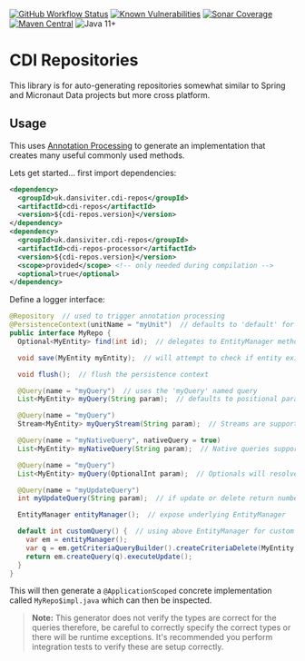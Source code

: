[![GitHub Workflow Status](https://img.shields.io/github/workflow/status/dansiviter/cdi-repos/Build?style=flat-square)](https://github.com/dansiviter/cdi-repos/actions/workflows/build.yaml) [![Known Vulnerabilities](https://snyk.io/test/github/dansiviter/cdi-repos/badge.svg?style=flat-square)](https://snyk.io/test/github/dansiviter/cdi-repos) [![Sonar Coverage](https://img.shields.io/sonar/coverage/dansiviter_cdi-repos?server=https%3A%2F%2Fsonarcloud.io&style=flat-square)](https://sonarcloud.io/dashboard?id=dansiviter_cdi-repos) [![Maven Central](https://img.shields.io/maven-central/v/uk.dansiviter.cdi-repos/cdi-repos-project?style=flat-square)](https://search.maven.org/artifact/uk.dansiviter.cdi-repos/cdi-repos-project) ![Java 11+](https://img.shields.io/badge/-Java%2011%2B-informational?style=flat-square)


# CDI Repositories #

This library is for auto-generating repositories somewhat similar to Spring and Micronaut Data projects but more cross platform.


## Usage ##

This uses [Annotation Processing](https://docs.oracle.com/en/java/javase/11/docs/api/java.compiler/javax/annotation/processing/package-summary.html) to generate an implementation that creates many useful commonly used methods.


Lets get started... first import dependencies:

```xml
<dependency>
  <groupId>uk.dansiviter.cdi-repos</groupId>
  <artifactId>cdi-repos</artifactId>
  <version>${cdi-repos.version}</version>
</dependency>
<dependency>
  <groupId>uk.dansiviter.cdi-repos</groupId>
  <artifactId>cdi-repos-processor</artifactId>
  <version>${cdi-repos.version}</version>
  <scope>provided</scope> <!-- only needed during compilation -->
  <optional>true</optional>
</dependency>
```

Define a logger interface:
```java
@Repository  // used to trigger annotation processing
@PersistenceContext(unitName = "myUnit")  // defaults to 'default' for persistence context if not defined
public interface MyRepo {
  Optional<MyEntity> find(int id);  // delegates to EntityManager methods such as #find(...) optionals supported

  void save(MyEntity myEntity);  // will attempt to check if entity exits and either persist(...) or merge(...)

  void flush();  // flush the persistence context

  @Query(name = "myQuery")  // uses the 'myQuery' named query
  List<MyEntity> myQuery(String param);  // defaults to positional parameters, unless specified in @Query

  @Query(name = "myQuery")
  Stream<MyEntity> myQueryStream(String param);  // Streams are supported

  @Query(name = "myNativeQuery", nativeQuery = true)
  List<MyEntity> myNativeQuery(String param);  // Native queries supported

  @Query(name = "myQuery")
  List<MyEntity> myQuery(OptionalInt param);  // Optionals will resolve to null if empty

  @Query(name = "myUpdateQuery")
  int myUpdateQuery(String param);  // if update or delete return number of entities updated or deleted

  EntityManager entityManager();  // expose underlying EntityManager

  default int customQuery() {  // using above EntityManager for custom usage
    var em = entityManager();
    var q = em.getCriteriaQueryBuilder().createCriteriaDelete(MyEntity.class);
    return em.createQuery(q).executeUpdate();
  }
}
```

This will then generate a `@ApplicationScoped` concrete implementation called `MyRepo$impl.java` which can then be inspected.

> **Note:** This generator does not verify the types are correct for the queries therefore, be careful to correctly specify the correct types or there will be runtime exceptions. It's recommended you perform integration tests to verify these are setup correctly.
